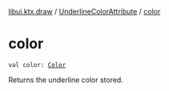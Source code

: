 [libui.ktx.draw](../index.md) / [UnderlineColorAttribute](index.md) / [color](./color.md)

# color

`val color: `[`Color`](../-color/index.md)

Returns the underline color stored.

